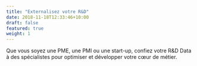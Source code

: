 ```yaml
---
title: "Externalisez votre R&D"
date: 2018-11-18T12:33:46+10:00
draft: false
featured: true
weight: 1
---
```


Que vous soyez une PME, une PMI ou une start-up, confiez votre R&D Data à des spécialistes pour optimiser et développer 
votre cœur de métier.